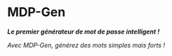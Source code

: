 # MDP-Gen
___Le premier générateur de mot de passe intelligent !___

_Avec MDP-Gen, générez des mots simples mais forts !_

